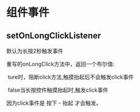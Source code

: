 # 组件事件

## setOnLongClickListener

默认为长按2秒触发事件

重写的onLongClick方法中，返回一个布尔值:

​	ture时，阻断click方法,触摸抬起后不会触发click事件

​	false当长按控件触摸抬起时,触发click事件

因为click事件是 按下 - 抬起  才会触发。















